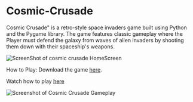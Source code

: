 # Cosmic-Crusade
Cosmic Crusade" is a retro-style space invaders game built using Python and the Pygame library. The game features classic gameplay where the Player must defend the galaxy from waves of alien invaders by shooting them down with their spaceship's weapons.

![ScreenShot of cosmic crusade HomeScreen](https://img.itch.zone/aW1hZ2UvMjA2Mjg4Ni8xMjIxNjMxMi5qcGc=/original/BM0%2FTR.jpg)


  How to Play:
  Download the game [here](https://everythingmix.itch.io/cosmic-crusade).
  
  Watch how to play [here](https://www.youtube.com/watch?v=XRS8w0c4YgU&t=1s)
  
  ![Screenshot of Cosmic Crusade Gameplay](https://img.itch.zone/aW1hZ2UvMjA2Mjg4Ni8xMjIxNjMxMC5qcGc=/original/HCDYcv.jpg)
  
  
  
  
  
  

